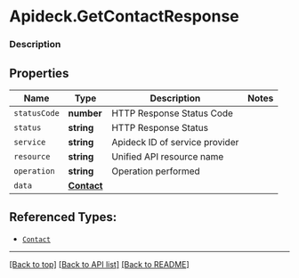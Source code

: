 # Apideck.GetContactResponse

### Description

## Properties
Name | Type | Description | Notes
------------ | ------------- | ------------- | -------------
`statusCode` | **number** | HTTP Response Status Code | 
`status` | **string** | HTTP Response Status | 
`service` | **string** | Apideck ID of service provider | 
`resource` | **string** | Unified API resource name | 
`operation` | **string** | Operation performed | 
`data` | [**Contact**](Contact.md) |  | 





## Referenced Types:





* [`Contact`](Contact.md)

---

[[Back to top]](#) [[Back to API list]](../../../../README.md#documentation-for-api-endpoints) [[Back to README]](../../../../README.md)


